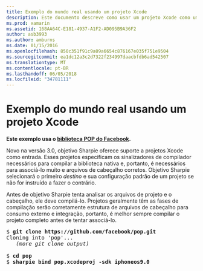 ```yaml
---
title: Exemplo do mundo real usando um projeto Xcode
description: Este documento descreve como usar um projeto Xcode como uma entrada direta para o objetivo Sharpie, simplificando o processo de criação de associações do c# para código Objective-C.
ms.prod: xamarin
ms.assetid: 168AA64C-E181-4937-A1F2-AD095B9A36F2
author: asb3993
ms.author: amburns
ms.date: 01/15/2016
ms.openlocfilehash: 850c351f91c9a09a6654c876167e035f751e9504
ms.sourcegitcommit: ea1dc12a3c2d7322f234997daacbfdb6ad542507
ms.translationtype: MT
ms.contentlocale: pt-BR
ms.lasthandoff: 06/05/2018
ms.locfileid: "34781111"
---
```

# <a name="real-world-example-using-an-xcode-project"></a>Exemplo do mundo real usando um projeto Xcode


**Este exemplo usa o [biblioteca POP do Facebook](https://github.com/facebook/pop).**

Novo na versão 3.0, objetivo Sharpie oferece suporte a projetos Xcode como entrada. Esses projetos especificam os sinalizadores de compilador necessários para compilar a biblioteca nativa e, portanto, é necessários para associá-lo muito e arquivos de cabeçalho corretos. Objetivo Sharpie selecionará o primeiro _destino_ e sua configuração padrão de um projeto se não for instruído a fazer o contrário.

Antes de objetivo Sharpie tenta analisar os arquivos de projeto e o cabeçalho, ele deve compilá-lo. Projetos geralmente têm as fases de compilação serão corretamente estrutura de arquivos de cabeçalho para consumo externo e integração, portanto, é melhor sempre compilar o projeto completo antes de tentar associá-lo.

<pre>$ <b>git clone https://github.com/facebook/pop.git</b>
Cloning into 'pop'...
   <em>(more git clone output)</em>

$ <b>cd pop</b>
$ <b>sharpie bind pop.xcodeproj -sdk iphoneos9.0</b></pre>

